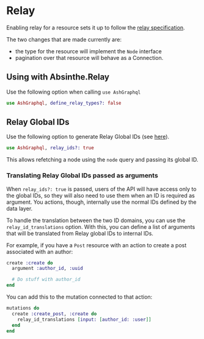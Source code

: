 # Relay

Enabling relay for a resource sets it up to follow the [relay specification](https://relay.dev/graphql/connections.htm).

The two changes that are made currently are:

* the type for the resource will implement the `Node` interface
* pagination over that resource will behave as a Connection.

## Using with Absinthe.Relay

Use the following option when calling `use AshGraphql`

```elixir
use AshGraphql, define_relay_types?: false
```

## Relay Global IDs

Use the following option to generate Relay Global IDs (see
[here](https://relay.dev/graphql/objectidentification.htm)).

```elixir
use AshGraphql, relay_ids?: true
```

This allows refetching a node using the `node` query and passing its global ID.

### Translating Relay Global IDs passed as arguments

When `relay_ids?: true` is passed, users of the API will have access only to the global IDs, so they
will also need to use them when an ID is required as argument. You actions, though, internally use the
normal IDs defined by the data layer.

To handle the translation between the two ID domains, you can use the `relay_id_translations`
option. With this, you can define a list of arguments that will be translated from Relay global IDs
to internal IDs.

For example, if you have a `Post` resource with an action to create a post associated with an
author:

```elixir
create :create do
  argument :author_id, :uuid

  # Do stuff with author_id
end
```

You can add this to the mutation connected to that action:

```elixir
mutations do
  create :create_post, :create do
    relay_id_translations [input: [author_id: :user]]
  end
end
```
